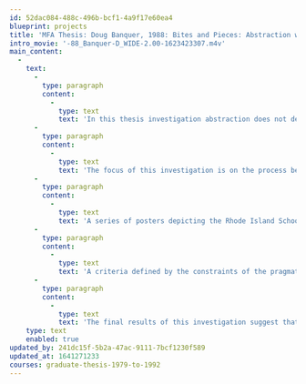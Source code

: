 ```yaml
---
id: 52dac084-488c-496b-bcf1-4a9f17e60ea4
blueprint: projects
title: 'MFA Thesis: Doug Banquer, 1988: Bites and Pieces: Abstraction within the Design Process'
intro_movie: '-88_Banquer-D_WIDE-2.00-1623423307.m4v'
main_content:
  -
    text:
      -
        type: paragraph
        content:
          -
            type: text
            text: 'In this thesis investigation abstraction does not describe a style but refers to a process in which new ideas are generated and the designer''s motives ate evaluated. How do we know abstraction is a process and not a label for design? What are the factors associated with abstraction and why is it important that graphic designers know more about it?'
      -
        type: paragraph
        content:
          -
            type: text
            text: 'The focus of this investigation is on the process behind the abstracted form that confronts us, not the form itself. What is discovered from the results of this investigation ate a series of actions leading the designer through an evolving process culminating in a final product.'
      -
        type: paragraph
        content:
          -
            type: text
            text: 'A series of posters depicting the Rhode Island School of Design''s graduate program in graphic design serve as a subject for the study of abstraction in the design process. Analytically, abstraction is used as a method evaluating the individual components of each composition. As a tool, abstraction exposes hidden meaning concealed by a form''s shape and its specific interpretation. Analysis of all abstracted forms and their meaning have been synthesized into a final poster proving to be clear and meaningful.'
      -
        type: paragraph
        content:
          -
            type: text
            text: 'A criteria defined by the constraints of the pragmatic justify the manipulation of form and its application to each composition. Interaction between image and supporting text document the process of abstraction.'
      -
        type: paragraph
        content:
          -
            type: text
            text: 'The final results of this investigation suggest that abstraction is not a code to be deciphered but an experience that awaits the sensitized eye.'
    type: text
    enabled: true
updated_by: 241dc15f-5b2a-47ac-9111-7bcf1230f589
updated_at: 1641271233
courses: graduate-thesis-1979-to-1992
---
```

